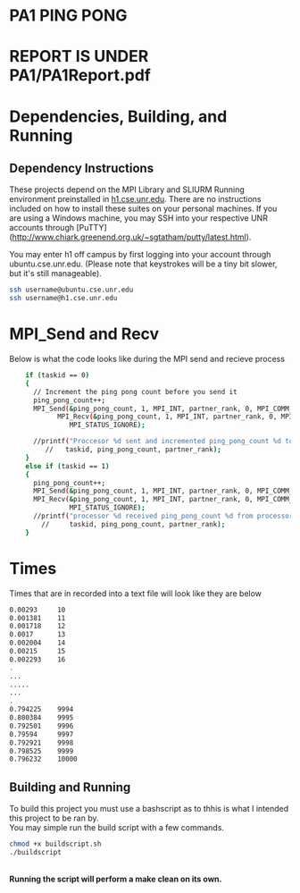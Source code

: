 # PA1 PING PONG 

# REPORT IS UNDER PA1/PA1Report.pdf
# Dependencies, Building, and Running

## Dependency Instructions
These projects depend on the MPI Library and SLIURM Running environment preinstalled in [h1.cse.unr.edu](h1.cse.unr.edu).  There are no instructions included on how to install these suites on your personal machines.
If you are using a Windows machine, you may SSH into your respective UNR accounts through [PuTTY] (http://www.chiark.greenend.org.uk/~sgtatham/putty/latest.html).

You may enter h1 off campus by first logging into your account through ubuntu.cse.unr.edu.  (Please note that keystrokes will be a tiny bit slower, but it's still manageable).
```bash
ssh username@ubuntu.cse.unr.edu
ssh username@h1.cse.unr.edu
```

# MPI_Send and Recv
Below is what the code looks like during the MPI send and recieve process
```bash
    if (taskid == 0) 
    {
      // Increment the ping pong count before you send it
      ping_pong_count++;
      MPI_Send(&ping_pong_count, 1, MPI_INT, partner_rank, 0, MPI_COMM_WORLD);
            MPI_Recv(&ping_pong_count, 1, MPI_INT, partner_rank, 0, MPI_COMM_WORLD,
               MPI_STATUS_IGNORE);

      //printf("Proccesor %d sent and incremented ping_pong_count %d to processor %d\n",
         //   taskid, ping_pong_count, partner_rank);
    } 
    else if (taskid == 1)
    {
      ping_pong_count++;
      MPI_Send(&ping_pong_count, 1, MPI_INT, partner_rank, 0, MPI_COMM_WORLD);
      MPI_Recv(&ping_pong_count, 1, MPI_INT, partner_rank, 0, MPI_COMM_WORLD,
               MPI_STATUS_IGNORE);
      //printf("processor %d received ping_pong_count %d from processor %d\n",
        //     taskid, ping_pong_count, partner_rank);
    }
```

# Times
Times that are in recorded into a text file will look like they are below 
```bash
0.00293		10
0.001381	11
0.001718	12
0.0017		13
0.002004	14
0.00215		15
0.002293	16
.
...
.....
...
.
0.794225	9994
0.800384	9995
0.792501	9996
0.79594		9997
0.792921	9998
0.798525	9999
0.796232	10000
```

## Building and Running
To build this project you must use a bashscript as to thhis is what I intended this project to be ran by. <br>
You may simple run the build script with a few commands.
```bash
chmod +x buildscript.sh
./buildscript
```
<br>
<b>Running the script will perform a make clean on its own.</b>

